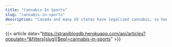```yaml
---
title: "Cannabis In Sports"
slug: "cannabis-in-sports"
description: "Canada and many US states have legalized cannabis, so how does this effect teams and players within the sports industry who look at cannabis for help?"
---
```


{{< article data="https://strapiblogdb.herokuapp.com/api/articles?populate=*&filters[slug][$eq]=cannabis-in-sports" >}}
